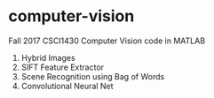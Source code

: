 # computer-vision

Fall 2017 CSCI1430 Computer Vision code in MATLAB

1. Hybrid Images 
2. SIFT Feature Extractor
3. Scene Recognition using Bag of Words
4. Convolutional Neural Net
